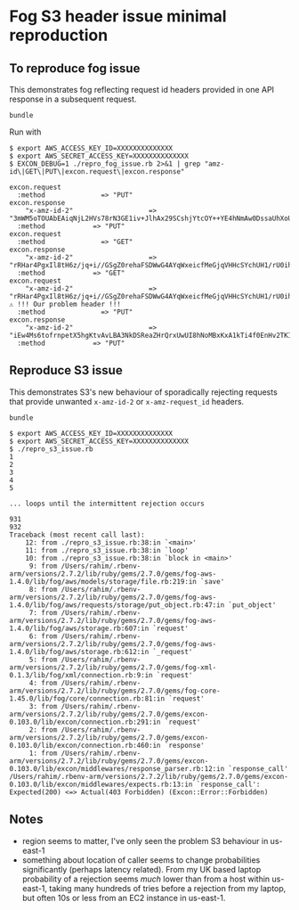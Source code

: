 # Fog S3 header issue minimal reproduction

## To reproduce fog issue

This demonstrates fog reflecting request id headers provided in one API response in a subsequent request.

```
bundle
```

Run with

```
$ export AWS_ACCESS_KEY_ID=XXXXXXXXXXXXXX
$ export AWS_SECRET_ACCESS_KEY=XXXXXXXXXXXXXX
$ EXCON_DEBUG=1 ./repro_fog_issue.rb 2>&1 | grep "amz-id\|GET\|PUT\|excon.request\|excon.response"

excon.request
  :method              => "PUT"
excon.response
    "x-amz-id-2"                   => "3mWM5oTOUAbEAiqNjL2HVs78rN3GE1iv+JlhAx29SCshjYtcOY++YE4hNmAw0DssaUhXoUIdQz3S6iw6HT0ipw66uuKbgLin"
  :method            => "PUT"
excon.request
  :method              => "GET"
excon.response
    "x-amz-id-2"                   => "rRHar4PgxIl8tH6z/jq+i//GSgZ0rehaFSDWwG4AYqWxeicfMeGjqVHHcSYchUH1/rU0ihA5q3jritrzfTAzTVUQt4EdPcLw"
  :method            => "GET"
excon.request
    "x-amz-id-2"                   => "rRHar4PgxIl8tH6z/jq+i//GSgZ0rehaFSDWwG4AYqWxeicfMeGjqVHHcSYchUH1/rU0ihA5q3jritrzfTAzTVUQt4EdPcLw" ⚠️ !!! Our problem header !!!
  :method              => "PUT"
excon.response
    "x-amz-id-2"                   => "iEw4Ms6tofrnpetX5hgKtvAvLBA3NkDSReaZHrQrxUwUI8hNoMBxKxA1kTi4f0EnHv2TKI1gIcc="
  :method            => "PUT"
```

## Reproduce S3 issue

This demonstrates S3's new behaviour of sporadically rejecting requests that provide unwanted `x-amz-id-2` or `x-amz-request_id` headers.

```
bundle
```

```
$ export AWS_ACCESS_KEY_ID=XXXXXXXXXXXXXX
$ export AWS_SECRET_ACCESS_KEY=XXXXXXXXXXXXXX
$ ./repro_s3_issue.rb
1
2
3
4
5

... loops until the intermittent rejection occurs

931
932
Traceback (most recent call last):
	12: from ./repro_s3_issue.rb:38:in `<main>'
	11: from ./repro_s3_issue.rb:38:in `loop'
	10: from ./repro_s3_issue.rb:38:in `block in <main>'
	 9: from /Users/rahim/.rbenv-arm/versions/2.7.2/lib/ruby/gems/2.7.0/gems/fog-aws-1.4.0/lib/fog/aws/models/storage/file.rb:219:in `save'
	 8: from /Users/rahim/.rbenv-arm/versions/2.7.2/lib/ruby/gems/2.7.0/gems/fog-aws-1.4.0/lib/fog/aws/requests/storage/put_object.rb:47:in `put_object'
	 7: from /Users/rahim/.rbenv-arm/versions/2.7.2/lib/ruby/gems/2.7.0/gems/fog-aws-1.4.0/lib/fog/aws/storage.rb:607:in `request'
	 6: from /Users/rahim/.rbenv-arm/versions/2.7.2/lib/ruby/gems/2.7.0/gems/fog-aws-1.4.0/lib/fog/aws/storage.rb:612:in `_request'
	 5: from /Users/rahim/.rbenv-arm/versions/2.7.2/lib/ruby/gems/2.7.0/gems/fog-xml-0.1.3/lib/fog/xml/connection.rb:9:in `request'
	 4: from /Users/rahim/.rbenv-arm/versions/2.7.2/lib/ruby/gems/2.7.0/gems/fog-core-1.45.0/lib/fog/core/connection.rb:81:in `request'
	 3: from /Users/rahim/.rbenv-arm/versions/2.7.2/lib/ruby/gems/2.7.0/gems/excon-0.103.0/lib/excon/connection.rb:291:in `request'
	 2: from /Users/rahim/.rbenv-arm/versions/2.7.2/lib/ruby/gems/2.7.0/gems/excon-0.103.0/lib/excon/connection.rb:460:in `response'
	 1: from /Users/rahim/.rbenv-arm/versions/2.7.2/lib/ruby/gems/2.7.0/gems/excon-0.103.0/lib/excon/middlewares/response_parser.rb:12:in `response_call'
/Users/rahim/.rbenv-arm/versions/2.7.2/lib/ruby/gems/2.7.0/gems/excon-0.103.0/lib/excon/middlewares/expects.rb:13:in `response_call': Expected(200) <=> Actual(403 Forbidden) (Excon::Error::Forbidden)
```

## Notes

- region seems to matter, I've only seen the problem S3 behaviour in us-east-1
- something about location of caller seems to change probabilities significantly (perhaps latency related). From my UK based laptop probability of a rejection seems _much_ lower than from a host within us-east-1, taking many hundreds of tries before a rejection from my laptop, but often 10s or less from an EC2 instance in us-east-1.
